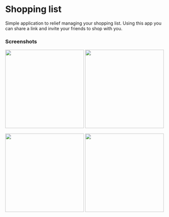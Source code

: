 # Shopping list

Simple application to relief managing your shopping list. Using this app you can share a link and invite your friends to shop with you.


### Screenshots


<img src="https://user-images.githubusercontent.com/23574179/54864564-a6603480-4d61-11e9-862e-3e219b4d4a3c.jpg" width=250/> <img src="https://user-images.githubusercontent.com/23574179/54864717-e32d2b00-4d63-11e9-8d01-c032157a285d.jpg" width=250/> 

<img src="https://user-images.githubusercontent.com/23574179/54864556-99dbdc00-4d61-11e9-84c5-04221a7e8311.jpg" width=250/> <img src="https://user-images.githubusercontent.com/23574179/54864559-9e07f980-4d61-11e9-8fee-e78bf127528b.jpg" width=250/> 



